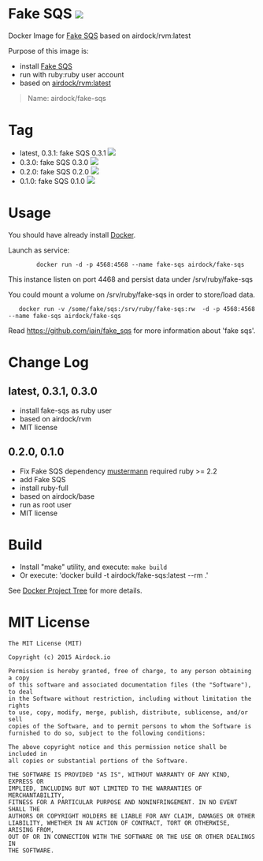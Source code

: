 # Fake SQS [![](https://images.microbadger.com/badges/image/airdock/fake-sqs:latest.svg)](https://microbadger.com/images/airdock/fake-sqs:latest "Get your own image badge on microbadger.com")

Docker Image for [Fake SQS](https://github.com/iain/fake_sqs) based on airdock/rvm:latest

Purpose of this image is:

- install [Fake SQS](https://github.com/iain/fake_sqs)
- run with ruby:ruby user account
- based on [airdock/rvm:latest](https://github.com/airdock-io/docker-rvm)


> Name: airdock/fake-sqs

# Tag

* latest, 0.3.1: fake SQS 0.3.1 [![](https://images.microbadger.com/badges/image/airdock/fake-sqs:latest.svg)](https://microbadger.com/images/airdock/fake-sqs:latest "Get your own image badge on microbadger.com")
* 0.3.0: fake SQS 0.3.0 [![](https://images.microbadger.com/badges/image/airdock/fake-sqs:0.3.0.svg)](https://microbadger.com/images/airdock/fake-sqs:0.3.0 "Get your own image badge on microbadger.com")
* 0.2.0: fake SQS 0.2.0 [![](https://images.microbadger.com/badges/image/airdock/fake-sqs:0.2.0.svg)](https://microbadger.com/images/airdock/fake-sqs:0.2.0 "Get your own image badge on microbadger.com")
* 0.1.0: fake SQS 0.1.0 [![](https://images.microbadger.com/badges/image/airdock/fake-sqs:0.1.0.svg)](https://microbadger.com/images/airdock/fake-sqs:0.1.0 "Get your own image badge on microbadger.com")


# Usage

You should have already install [Docker](https://www.docker.com/).

Launch as service:

```
		docker run -d -p 4568:4568 --name fake-sqs airdock/fake-sqs
```
This instance listen on port 4468 and persist data under /srv/ruby/fake-sqs

You could mount a volume on /srv/ruby/fake-sqs in order to store/load data.
```
   docker run -v /some/fake/sqs:/srv/ruby/fake-sqs:rw  -d -p 4568:4568 --name fake-sqs airdock/fake-sqs
```
Read https://github.com/iain/fake_sqs for more information about 'fake sqs'.

# Change Log

## latest, 0.3.1, 0.3.0

- install fake-sqs as ruby user
- based on airdock/rvm
- MIT license

## 0.2.0, 0.1.0

- Fix Fake SQS dependency [mustermann](http://www.sinatrarb.com/mustermann/) required ruby >= 2.2
- add Fake SQS
- install ruby-full
- based on airdock/base
- run as root user
- MIT license


# Build

- Install "make" utility, and execute: `make build`
- Or execute: 'docker build -t airdock/fake-sqs:latest --rm .'

See [Docker Project Tree](https://github.com/airdock-io/docker-base/wiki/Docker-Project-Tree) for more details.


# MIT License

```
The MIT License (MIT)

Copyright (c) 2015 Airdock.io

Permission is hereby granted, free of charge, to any person obtaining a copy
of this software and associated documentation files (the "Software"), to deal
in the Software without restriction, including without limitation the rights
to use, copy, modify, merge, publish, distribute, sublicense, and/or sell
copies of the Software, and to permit persons to whom the Software is
furnished to do so, subject to the following conditions:

The above copyright notice and this permission notice shall be included in
all copies or substantial portions of the Software.

THE SOFTWARE IS PROVIDED "AS IS", WITHOUT WARRANTY OF ANY KIND, EXPRESS OR
IMPLIED, INCLUDING BUT NOT LIMITED TO THE WARRANTIES OF MERCHANTABILITY,
FITNESS FOR A PARTICULAR PURPOSE AND NONINFRINGEMENT. IN NO EVENT SHALL THE
AUTHORS OR COPYRIGHT HOLDERS BE LIABLE FOR ANY CLAIM, DAMAGES OR OTHER
LIABILITY, WHETHER IN AN ACTION OF CONTRACT, TORT OR OTHERWISE, ARISING FROM,
OUT OF OR IN CONNECTION WITH THE SOFTWARE OR THE USE OR OTHER DEALINGS IN
THE SOFTWARE.
```

